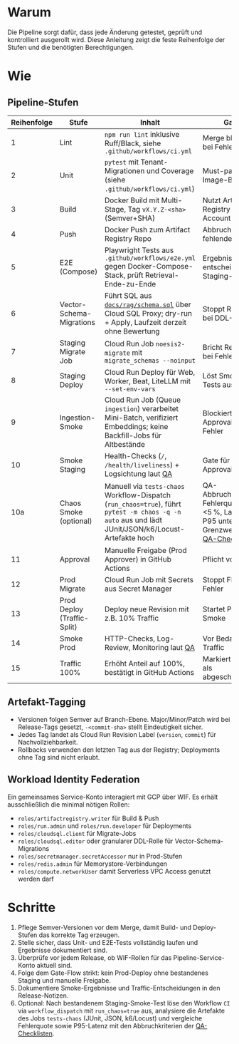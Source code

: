 # Warum
Die Pipeline sorgt dafür, dass jede Änderung getestet, geprüft und kontrolliert ausgerollt wird. Diese Anleitung zeigt die feste Reihenfolge der Stufen und die benötigten Berechtigungen.

# Wie
## Pipeline-Stufen
| Reihenfolge | Stufe | Inhalt | Gate |
| --- | --- | --- | --- |
| 1 | Lint | `npm run lint` inklusive Ruff/Black, siehe `.github/workflows/ci.yml` | Merge blockiert bei Fehlern |
| 2 | Unit | `pytest` mit Tenant-Migrationen und Coverage (siehe `.github/workflows/ci.yml`) | Must-pass für Image-Build |
| 3 | Build | Docker Build mit Multi-Stage, Tag `vX.Y.Z-<sha>` (Semver+SHA) | Nutzt Artifact Registry Service Account |
| 4 | Push | Docker Push zum Artifact Registry Repo | Abbruch bei fehlender Auth |
| 5 | E2E (Compose) | Playwright Tests aus `.github/workflows/e2e.yml` gegen Docker-Compose-Stack, prüft Retrieval-Ende-zu-Ende | Ergebnis entscheidet über Staging-Deploy |
| 6 | Vector-Schema-Migrations | Führt SQL aus [`docs/rag/schema.sql`](../rag/schema.sql) über Cloud SQL Proxy; dry-run + Apply, Laufzeit derzeit ohne Bewertung | Stoppt Release bei DDL-Fehlern |
| 7 | Staging Migrate Job | Cloud Run Job `noesis2-migrate` mit `migrate_schemas --noinput` | Bricht Release bei Fehlern ab |
| 8 | Staging Deploy | Cloud Run Deploy für Web, Worker, Beat, LiteLLM mit `--set-env-vars` | Löst Smoke-Tests aus |
| 9 | Ingestion-Smoke | Cloud Run Job (Queue `ingestion`) verarbeitet Mini-Batch, verifiziert Embeddings; keine Backfill-Jobs für Altbestände | Blockiert Approval bei Fehler |
| 10 | Smoke Staging | Health-Checks (`/`, `/health/liveliness`) + Logsichtung laut [QA](../qa/checklists.md) | Gate für Approval |
| 10a | Chaos Smoke (optional) | Manuell via `tests-chaos` Workflow-Dispatch (`run_chaos=true`), führt `pytest -m chaos -q -n auto` aus und lädt JUnit/JSON/k6/Locust-Artefakte hoch | QA-Abbruchkriterien: Fehlerquote <5 %, Latenz-P95 unter Grenzwert laut [QA-Checklisten](../qa/checklists.md) |
| 11 | Approval | Manuelle Freigabe (Prod Approver) in GitHub Actions | Pflicht vor Prod |
| 12 | Prod Migrate | Cloud Run Job mit Secrets aus Secret Manager | Stoppt Flow bei Fehler |
| 13 | Prod Deploy (Traffic-Split) | Deploy neue Revision mit z.B. 10% Traffic | Startet Prod-Smoke |
| 14 | Smoke Prod | HTTP-Checks, Log-Review, Monitoring laut [QA](../qa/checklists.md) | Vor Bedarfs-Traffic |
| 15 | Traffic 100% | Erhöht Anteil auf 100%, bestätigt in GitHub Actions | Markiert Release als abgeschlossen |

## Artefakt-Tagging
- Versionen folgen Semver auf Branch-Ebene. Major/Minor/Patch wird bei Release-Tags gesetzt, `-<commit-sha>` stellt Eindeutigkeit sicher.
- Jedes Tag landet als Cloud Run Revision Label (`version`, `commit`) für Nachvollziehbarkeit.
- Rollbacks verwenden den letzten Tag aus der Registry; Deployments ohne Tag sind nicht erlaubt.

## Workload Identity Federation
Ein gemeinsames Service-Konto interagiert mit GCP über WIF. Es erhält ausschließlich die minimal nötigen Rollen:
- `roles/artifactregistry.writer` für Build & Push
- `roles/run.admin` und `roles/run.developer` für Deployments
- `roles/cloudsql.client` für Migrate-Jobs
- `roles/cloudsql.editor` oder granularer DDL-Rolle für Vector-Schema-Migrations
- `roles/secretmanager.secretAccessor` nur in Prod-Stufen
- `roles/redis.admin` für Memorystore-Verbindungen
- `roles/compute.networkUser` damit Serverless VPC Access genutzt werden darf

# Schritte
1. Pflege Semver-Versionen vor dem Merge, damit Build- und Deploy-Stufen das korrekte Tag erzeugen.
2. Stelle sicher, dass Unit- und E2E-Tests vollständig laufen und Ergebnisse dokumentiert sind.
3. Überprüfe vor jedem Release, ob WIF-Rollen für das Pipeline-Service-Konto aktuell sind.
4. Folge dem Gate-Flow strikt: kein Prod-Deploy ohne bestandenes Staging und manuelle Freigabe.
5. Dokumentiere Smoke-Ergebnisse und Traffic-Entscheidungen in den Release-Notizen.
6. Optional: Nach bestandenem Staging-Smoke-Test löse den Workflow `CI` via `workflow_dispatch` mit `run_chaos=true` aus, analysiere die Artefakte des Jobs `tests-chaos` (JUnit, JSON, k6/Locust) und vergleiche Fehlerquote sowie P95-Latenz mit den Abbruchkriterien der [QA-Checklisten](../qa/checklists.md).
